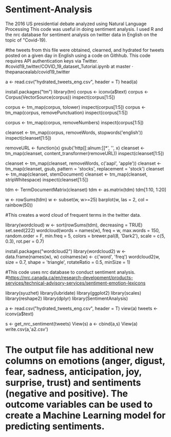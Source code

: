 # Sentiment-Analysis
The 2016 US presidential debate analyzed using Natural Language Processing
This code was useful in doing sentiment analysis. I used R and the nrc database for sentiment analysis on twitter data in English on the topic of "Covid-19).

#the tweets from this file were obtained, clearned, and hydrated for tweets posted on a given day in English using a code on Githhub. This code requires API authentication keys via Twitter. 
#covid19_twitter/COVID_19_dataset_Tutorial.ipynb at master · thepanacealab/covid19_twitter

a <- read.csv("hydrated_tweets_eng.csv", header = T)
head(a)

install.packages("tm")
library(tm)
corpus <- iconv(a$text)
corpus <- Corpus(VectorSource(corpus))
inspect(corpus[1:5])

corpus <- tm_map(corpus, tolower)
inspect(corpus[1:5])
corpus <- tm_map(corpus, removePunctuation)
inspect(corpus[1:5])

corpus <- tm_map(corpus, removeNumbers)
inspect(corpus[1:5])

cleanset <- tm_map(corpus, removeWords, stopwords('english'))
inspect(cleanset[1:5])

removeURL <- function(x) gsub('http[[:alnum:]]*', '', x)
cleanset <- tm_map(cleanset, content_transformer(removeURL))
inspect(cleanset[1:5])

cleanset <- tm_map(cleanset, removeWords, c('aapl', 'apple'))
cleanset <- tm_map(cleanset, gsub,
                   pattern = 'stocks',
                   replacement = 'stock')
cleanset <- tm_map(cleanset, stemDocument)
cleanset <- tm_map(cleanset, stripWhitespace)
inspect(cleanset[1:5])

tdm <- TermDocumentMatrix(cleanset)
tdm <- as.matrix(tdm)
tdm[1:10, 1:20]

w <- rowSums(tdm)
w <- subset(w, w>=25)
barplot(w,
        las = 2,
        col = rainbow(50))

#This creates a word cloud of frequent terms in the twitter data.

library(wordcloud)
w <- sort(rowSums(tdm), decreasing = TRUE)
set.seed(222)
wordcloud(words = names(w),
          freq = w,
          max.words = 150,
          random.order = F,
          min.freq = 5,
          colors = brewer.pal(8, 'Dark2'),
          scale = c(5, 0.3),
          rot.per = 0.7)

install.packages("wordcloud2")
library(wordcloud2)
w <- data.frame(names(w), w)
colnames(w) <- c('word', 'freq')
wordcloud2(w,
           size = 0.7,
           shape = 'triangle',
           rotateRatio = 0.5,
           minSize = 1)

#This code uses nrc database to conduct sentiment analysis. 
#https://nrc.canada.ca/en/research-development/products-services/technical-advisory-services/sentiment-emotion-lexicons

library(syuzhet)
library(lubridate)
library(ggplot2)
library(scales)
library(reshape2)
library(dplyr)
library(SentimentAnalysis)

a <- read.csv("hydrated_tweets_eng.csv", header = T)
view(a)
tweets <- iconv(a$text)

s <- get_nrc_sentiment(tweets)
View(s)
a <- cbind(a,s)
View(a)
write.csv(a,'a2.csv')

# The output file has additional new columns on emotions (anger, digust, fear, sadness, anticipation, joy, surprise, trust) and sentiments (negative and positive). The outcome variables can be used to create a Machine Learning model for predicting sentiments.
